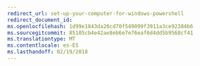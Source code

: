 ```yaml
---
redirect_url: set-up-your-computer-for-windows-powershell
redirect_document_id: 
ms.openlocfilehash: 1d99e1843da20cd70f549099f3911a3ce92384b6
ms.sourcegitcommit: 85105cb4e42ae8eb6e7e76eaf6d4dd5b9568cf41
ms.translationtype: MT
ms.contentlocale: es-ES
ms.lasthandoff: 02/19/2018
---
```

